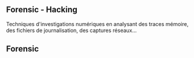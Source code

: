 ## Forensic - Hacking

Techniques d'investigations numériques en analysant des traces mémoire,
des fichiers de journalisation, des captures réseaux...


Forensic
-------------------
